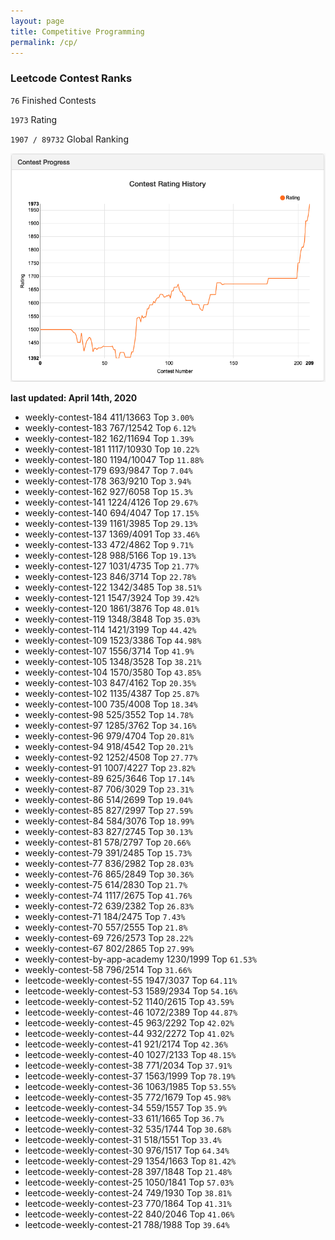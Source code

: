 ```yaml
---
layout: page
title: Competitive Programming
permalink: /cp/
---
```


### Leetcode Contest Ranks

`76` Finished Contests

`1973` Rating

`1907 / 89732` Global Ranking

<img src="graph.png"/>

**last updated: April 14th, 2020**
- weekly-contest-184 411/13663 Top `3.00%`
- weekly-contest-183 767/12542 Top `6.12%`
- weekly-contest-182 162/11694 Top `1.39%`
- weekly-contest-181 1117/10930 Top `10.22%`
- weekly-contest-180 1194/10047 Top `11.88%`
- weekly-contest-179 693/9847 Top `7.04%`
- weekly-contest-178 363/9210 Top `3.94%`
- weekly-contest-162 927/6058 Top `15.3%`
- weekly-contest-141 1224/4126 Top `29.67%`
- weekly-contest-140 694/4047 Top `17.15%`
- weekly-contest-139 1161/3985 Top `29.13%`
- weekly-contest-137 1369/4091 Top `33.46%`
- weekly-contest-133 472/4862 Top `9.71%`
- weekly-contest-128 988/5166 Top `19.13%`
- weekly-contest-127 1031/4735 Top `21.77%`
- weekly-contest-123 846/3714 Top `22.78%`
- weekly-contest-122 1342/3485 Top `38.51%`
- weekly-contest-121 1547/3924 Top `39.42%`
- weekly-contest-120 1861/3876 Top `48.01%`
- weekly-contest-119 1348/3848 Top `35.03%`
- weekly-contest-114 1421/3199 Top `44.42%`
- weekly-contest-109 1523/3386 Top `44.98%`
- weekly-contest-107 1556/3714 Top `41.9%`
- weekly-contest-105 1348/3528 Top `38.21%`
- weekly-contest-104 1570/3580 Top `43.85%`
- weekly-contest-103 847/4162 Top `20.35%`
- weekly-contest-102 1135/4387 Top `25.87%`
- weekly-contest-100 735/4008 Top `18.34%`
- weekly-contest-98 525/3552 Top `14.78%`
- weekly-contest-97 1285/3762 Top `34.16%`
- weekly-contest-96 979/4704 Top `20.81%`
- weekly-contest-94 918/4542 Top `20.21%`
- weekly-contest-92 1252/4508 Top `27.77%`
- weekly-contest-91 1007/4227 Top `23.82%`
- weekly-contest-89 625/3646 Top `17.14%`
- weekly-contest-87 706/3029 Top `23.31%`
- weekly-contest-86 514/2699 Top `19.04%`
- weekly-contest-85 827/2997 Top `27.59%`
- weekly-contest-84 584/3076 Top `18.99%`
- weekly-contest-83 827/2745 Top `30.13%`
- weekly-contest-81 578/2797 Top `20.66%`
- weekly-contest-79 391/2485 Top `15.73%`
- weekly-contest-77 836/2982 Top `28.03%`
- weekly-contest-76 865/2849 Top `30.36%`
- weekly-contest-75 614/2830 Top `21.7%`
- weekly-contest-74 1117/2675 Top `41.76%`
- weekly-contest-72 639/2382 Top `26.83%`
- weekly-contest-71 184/2475 Top `7.43%`
- weekly-contest-70 557/2555 Top `21.8%`
- weekly-contest-69 726/2573 Top `28.22%`
- weekly-contest-67 802/2865 Top `27.99%`
- weekly-contest-by-app-academy 1230/1999 Top `61.53%`
- weekly-contest-58 796/2514 Top `31.66%`
- leetcode-weekly-contest-55 1947/3037 Top `64.11%`
- leetcode-weekly-contest-53 1589/2934 Top `54.16%`
- leetcode-weekly-contest-52 1140/2615 Top `43.59%`
- leetcode-weekly-contest-46 1072/2389 Top `44.87%`
- leetcode-weekly-contest-45 963/2292 Top `42.02%`
- leetcode-weekly-contest-44 932/2272 Top `41.02%`
- leetcode-weekly-contest-41 921/2174 Top `42.36%`
- leetcode-weekly-contest-40 1027/2133 Top `48.15%`
- leetcode-weekly-contest-38 771/2034 Top `37.91%`
- leetcode-weekly-contest-37 1563/1999 Top `78.19%`
- leetcode-weekly-contest-36 1063/1985 Top `53.55%`
- leetcode-weekly-contest-35 772/1679 Top `45.98%`
- leetcode-weekly-contest-34 559/1557 Top `35.9%`
- leetcode-weekly-contest-33 611/1665 Top `36.7%`
- leetcode-weekly-contest-32 535/1744 Top `30.68%`
- leetcode-weekly-contest-31 518/1551 Top `33.4%`
- leetcode-weekly-contest-30 976/1517 Top `64.34%`
- leetcode-weekly-contest-29 1354/1663 Top `81.42%`
- leetcode-weekly-contest-28 397/1848 Top `21.48%`
- leetcode-weekly-contest-25 1050/1841 Top `57.03%`
- leetcode-weekly-contest-24 749/1930 Top `38.81%`
- leetcode-weekly-contest-23 770/1864 Top `41.31%`
- leetcode-weekly-contest-22 840/2046 Top `41.06%`
- leetcode-weekly-contest-21 788/1988 Top `39.64%`
